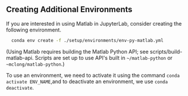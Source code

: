 
## Creating Additional Environments

If you are interested in using Matlab in JupyterLab, consider creating the following environment.

```bash
  conda env create -f ./setup/environments/env-py-matlab.yml
```

(Using Matlab requires building the Matlab Python API; see scripts/build-matlab-api.  Scripts are set up to use API's built in ``~/matlab-python`` or ``~mclong/matlab-python``.)


To use an environment, we need to activate it using the command ``conda activate ENV_NAME``,and to deactivate an environment, we use ``conda deactivate``.
